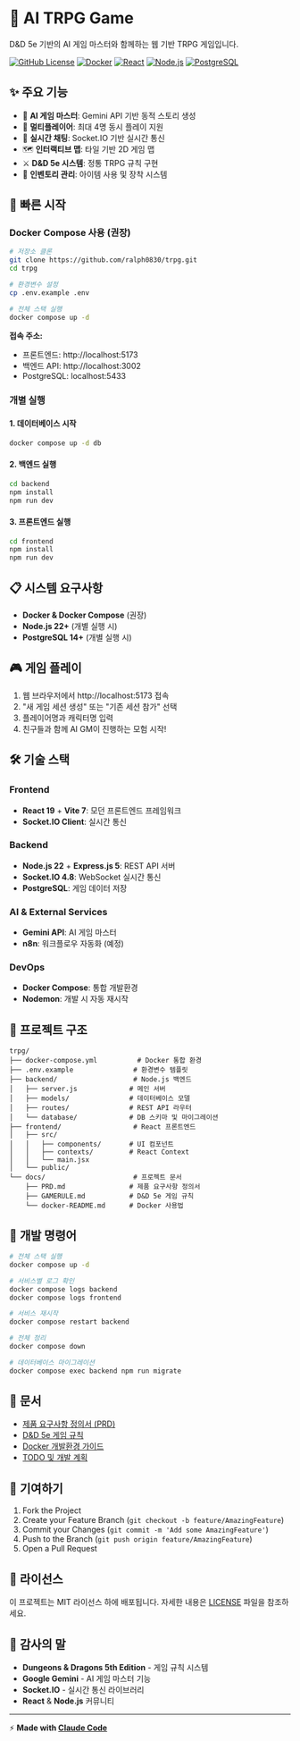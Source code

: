 # 🎲 AI TRPG Game

D&D 5e 기반의 AI 게임 마스터와 함께하는 웹 기반 TRPG 게임입니다.

[![GitHub License](https://img.shields.io/github/license/ralph0830/trpg)](LICENSE)
[![Docker](https://img.shields.io/badge/Docker-Compose-2496ED?logo=docker)](docker-compose.yml)
[![React](https://img.shields.io/badge/React-19-61DAFB?logo=react)](https://reactjs.org/)
[![Node.js](https://img.shields.io/badge/Node.js-22-339933?logo=node.js)](https://nodejs.org/)
[![PostgreSQL](https://img.shields.io/badge/PostgreSQL-14-336791?logo=postgresql)](https://www.postgresql.org/)

## ✨ 주요 기능

- 🤖 **AI 게임 마스터**: Gemini API 기반 동적 스토리 생성
- 👥 **멀티플레이어**: 최대 4명 동시 플레이 지원
- 💬 **실시간 채팅**: Socket.IO 기반 실시간 통신
- 🗺️ **인터랙티브 맵**: 타일 기반 2D 게임 맵
- ⚔️ **D&D 5e 시스템**: 정통 TRPG 규칙 구현
- 🎒 **인벤토리 관리**: 아이템 사용 및 장착 시스템

## 🚀 빠른 시작

### Docker Compose 사용 (권장)

```bash
# 저장소 클론
git clone https://github.com/ralph0830/trpg.git
cd trpg

# 환경변수 설정
cp .env.example .env

# 전체 스택 실행
docker compose up -d
```

**접속 주소:**
- 프론트엔드: http://localhost:5173
- 백엔드 API: http://localhost:3002
- PostgreSQL: localhost:5433

### 개별 실행

#### 1. 데이터베이스 시작
```bash
docker compose up -d db
```

#### 2. 백엔드 실행
```bash
cd backend
npm install
npm run dev
```

#### 3. 프론트엔드 실행
```bash
cd frontend
npm install
npm run dev
```

## 📋 시스템 요구사항

- **Docker & Docker Compose** (권장)
- **Node.js 22+** (개별 실행 시)
- **PostgreSQL 14+** (개별 실행 시)

## 🎮 게임 플레이

1. 웹 브라우저에서 http://localhost:5173 접속
2. "새 게임 세션 생성" 또는 "기존 세션 참가" 선택
3. 플레이어명과 캐릭터명 입력
4. 친구들과 함께 AI GM이 진행하는 모험 시작!

## 🛠 기술 스택

### Frontend
- **React 19** + **Vite 7**: 모던 프론트엔드 프레임워크
- **Socket.IO Client**: 실시간 통신

### Backend
- **Node.js 22** + **Express.js 5**: REST API 서버
- **Socket.IO 4.8**: WebSocket 실시간 통신
- **PostgreSQL**: 게임 데이터 저장

### AI & External Services
- **Gemini API**: AI 게임 마스터
- **n8n**: 워크플로우 자동화 (예정)

### DevOps
- **Docker Compose**: 통합 개발환경
- **Nodemon**: 개발 시 자동 재시작

## 📁 프로젝트 구조

```
trpg/
├── docker-compose.yml          # Docker 통합 환경
├── .env.example               # 환경변수 템플릿
├── backend/                   # Node.js 백엔드
│   ├── server.js             # 메인 서버
│   ├── models/               # 데이터베이스 모델
│   ├── routes/               # REST API 라우터
│   └── database/             # DB 스키마 및 마이그레이션
├── frontend/                  # React 프론트엔드
│   ├── src/
│   │   ├── components/       # UI 컴포넌트
│   │   ├── contexts/         # React Context
│   │   └── main.jsx
│   └── public/
└── docs/                      # 프로젝트 문서
    ├── PRD.md                # 제품 요구사항 정의서
    ├── GAMERULE.md           # D&D 5e 게임 규칙
    └── docker-README.md      # Docker 사용법
```

## 🔧 개발 명령어

```bash
# 전체 스택 실행
docker compose up -d

# 서비스별 로그 확인
docker compose logs backend
docker compose logs frontend

# 서비스 재시작
docker compose restart backend

# 전체 정리
docker compose down

# 데이터베이스 마이그레이션
docker compose exec backend npm run migrate
```

## 📖 문서

- [제품 요구사항 정의서 (PRD)](PRD.md)
- [D&D 5e 게임 규칙](GAMERULE.md)
- [Docker 개발환경 가이드](docker-README.md)
- [TODO 및 개발 계획](TODO.md)

## 🤝 기여하기

1. Fork the Project
2. Create your Feature Branch (`git checkout -b feature/AmazingFeature`)
3. Commit your Changes (`git commit -m 'Add some AmazingFeature'`)
4. Push to the Branch (`git push origin feature/AmazingFeature`)
5. Open a Pull Request

## 📄 라이선스

이 프로젝트는 MIT 라이선스 하에 배포됩니다. 자세한 내용은 [LICENSE](LICENSE) 파일을 참조하세요.

## 🙏 감사의 말

- **Dungeons & Dragons 5th Edition** - 게임 규칙 시스템
- **Google Gemini** - AI 게임 마스터 기능
- **Socket.IO** - 실시간 통신 라이브러리
- **React** & **Node.js** 커뮤니티

---

⚡ **Made with [Claude Code](https://claude.ai/code)**